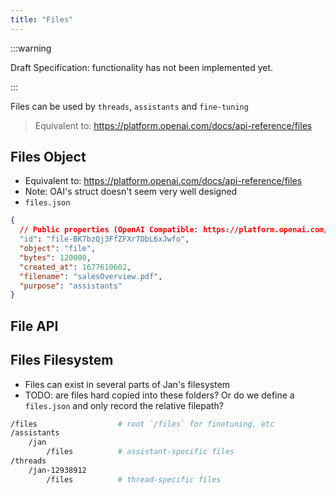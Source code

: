 ```yaml
---
title: "Files"
---
```


:::warning

Draft Specification: functionality has not been implemented yet. 

:::

Files can be used by `threads`, `assistants` and `fine-tuning`

> Equivalent to: https://platform.openai.com/docs/api-reference/files

## Files Object

- Equivalent to: https://platform.openai.com/docs/api-reference/files
- Note: OAI's struct doesn't seem very well designed
- `files.json`

```json
{
  // Public properties (OpenAI Compatible: https://platform.openai.com/docs/api-reference/files/object)
  "id": "file-BK7bzQj3FfZFXr7DbL6xJwfo",
  "object": "file",
  "bytes": 120000,
  "created_at": 1677610602,
  "filename": "salesOverview.pdf",
  "purpose": "assistants"
}
```

## File API

## Files Filesystem

- Files can exist in several parts of Jan's filesystem
- TODO: are files hard copied into these folders? Or do we define a `files.json` and only record the relative filepath?

```sh
/files                  # root `/files` for finetuning, etc
/assistants
    /jan
        /files          # assistant-specific files
/threads
    /jan-12938912
        /files          # thread-specific files

```
